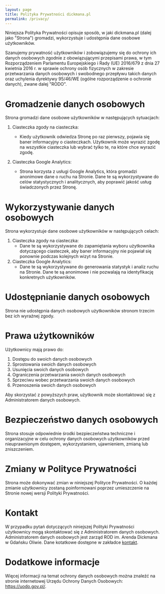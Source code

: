 ```yaml
---
layout: page
title: Polityka Prywatności dickmana.pl
permalink: /privacy/
---
```


Niniejsza Polityka Prywatności opisuje sposób, w jaki dickmana.pl (dalej jako "Strona") gromadzi, wykorzystuje i udostępnia dane osobowe użytkowników.

Szanujemy prywatność użytkowników i zobowiązujemy się do ochrony ich danych osobowych zgodnie z obowiązującymi przepisami prawa, w tym Rozporządzeniem Parlamentu Europejskiego i Rady (UE) 2016/679 z dnia 27 kwietnia 2016 r. w sprawie ochrony osób fizycznych w zakresie przetwarzania danych osobowych i swobodnego przepływu takich danych oraz uchylenia dyrektywy 95/46/WE (ogólne rozporządzenie o ochronie danych), zwane dalej "RODO".

# Gromadzenie danych osobowych
Strona gromadzi dane osobowe użytkowników w następujących sytuacjach:
1. Ciasteczka zgody na ciasteczka: 
    * Kiedy użytkownik odwiedza Stronę po raz pierwszy, pojawia się baner informacyjny o ciasteczkach. Użytkownik może wyrazić zgodę na wszystkie ciasteczka lub wybrać tylko te, na które chce wyrazić zgodę.

2. Ciasteczka Google Analytics: 
    * Strona korzysta z usługi Google Analytics, która gromadzi anonimowe dane o ruchu na Stronie. Dane te są wykorzystywane do celów statystycznych i analitycznych, aby poprawić jakość usług świadczonych przez Stronę.

# Wykorzystywanie danych osobowych
Strona wykorzystuje dane osobowe użytkowników w następujących celach:

1. Ciasteczka zgody na ciasteczka: 
    * Dane te są wykorzystywane do zapamiętania wyboru użytkownika dotyczącego ciasteczek, aby baner informacyjny nie pojawiał się ponownie podczas kolejnych wizyt na Stronie.
2. Ciasteczka Google Analytics: 
    * Dane te są wykorzystywane do generowania statystyk i analiz ruchu na Stronie. Dane te są anonimowe i nie pozwalają na identyfikację konkretnych użytkowników.

# Udostępnianie danych osobowych
Strona nie udostępnia danych osobowych użytkowników stronom trzecim bez ich wyraźnej zgody.

# Prawa użytkowników

Użytkownicy mają prawo do:

1. Dostępu do swoich danych osobowych
2. Sprostowania swoich danych osobowych
3. Usunięcia swoich danych osobowych
4. Ograniczenia przetwarzania swoich danych osobowych
5. Sprzeciwu wobec przetwarzania swoich danych osobowych
6. Przenoszenia swoich danych osobowych

Aby skorzystać z powyższych praw, użytkownik może skontaktować się z Administratorem danych osobowych.

# Bezpieczeństwo danych osobowych
Strona stosuje odpowiednie środki bezpieczeństwa techniczne i organizacyjne w celu ochrony danych osobowych użytkowników przed nieuprawnionym dostępem, wykorzystaniem, ujawnieniem, zmianą lub zniszczeniem.

# Zmiany w Polityce Prywatności
Strona może dokonywać zmian w niniejszej Polityce Prywatności. O każdej zmianie użytkownicy zostaną poinformowani poprzez umieszczenie na Stronie nowej wersji Polityki Prywatności.

# Kontakt
W przypadku pytań dotyczących niniejszej Polityki Prywatności użytkownicy mogą skontaktować się z Administratorem danych osobowych. Administratorem danych osobowych jest zarząd ROD im. Arenda Dickmana w Gdańsku Oliwie. Dane kotatkowe dostępne w zakładce [kontakt](https://dickmana.pl/about/). 

# Dodatkowe informacje
Więcej informacji na temat ochrony danych osobowych można znaleźć na stronie internetowej Urzędu Ochrony Danych Osobowych: https://uodo.gov.pl/.
